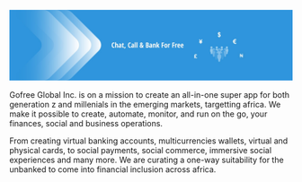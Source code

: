 ![gofree banner](https://github.com/GoFree-Inc/.github/blob/main/profile/1628340380614.jpeg)



Gofree Global Inc. is on a mission to create an all-in-one super app for both generation z and millenials in the emerging markets, targetting africa. 
We make it possible to create, automate, monitor, and run on the go, your finances, social and business operations. 

From creating virtual banking accounts, multicurrencies wallets, virtual and physical cards, to social payments, 
social commerce, immersive social experiences and many more.
We are curating a one-way suitability for the unbanked to come into financial inclusion across africa.
